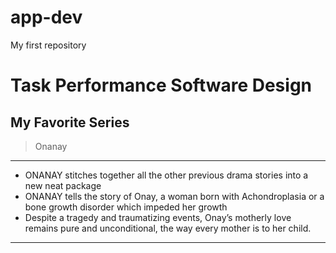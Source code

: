 # app-dev
My first repository
# Task Performance Software Design
## My Favorite Series
> Onanay
---
-  ONANAY stitches together all the other previous drama stories into a new neat package
- ONANAY tells the story of Onay, a woman born with Achondroplasia or a bone growth disorder which impeded her growth
- Despite a tragedy and traumatizing events, Onay’s motherly love remains pure and unconditional, the way every mother is to her child.
---
